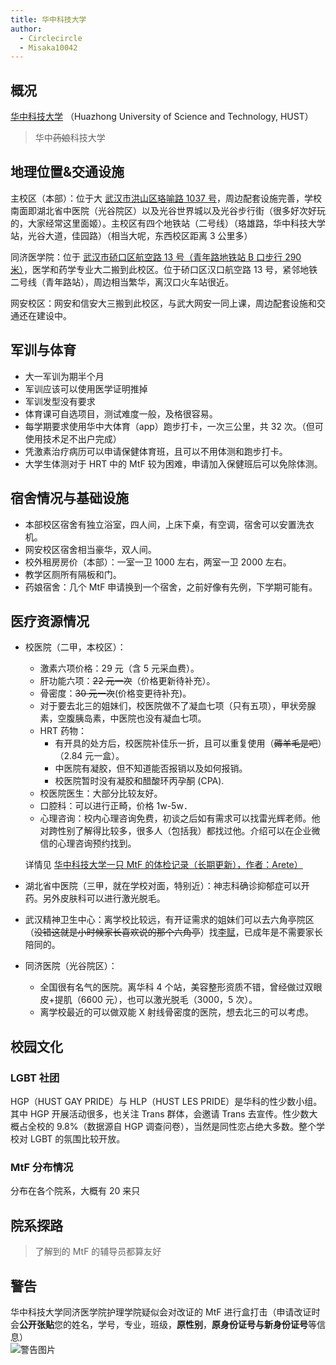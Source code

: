 ```yaml
---
title: 华中科技大学
author:
  - Circlecircle
  - Misaka10042
---
```


## 概况

[华中科技大学](https://www.hust.edu.cn/) （Huazhong University of Science and Technology, HUST）

> 华中~~药娘~~科技大学

## 地理位置&交通设施

主校区（本部）：位于大 [武汉市洪山区珞喻路 1037 号](https://amap.com/place/B001B0ISPB)，周边配套设施完善，学校南面即湖北省中医院（光谷院区）以及光谷世界城以及光谷步行街（很多好次好玩的，大家经常这里面姬）。主校区有四个地铁站（二号线）（珞雄路，华中科技大学站，光谷大道，佳园路）（相当大呢，东西校区距离 3 公里多）

同济医学院：位于 [武汉市硚口区航空路 13 号（青年路地铁站 B 口步行 290 米）](https://amap.com/place/B001B06178)，医学和药学专业大二搬到此校区。位于硚口区汉口航空路 13 号，紧邻地铁二号线（青年路站），周边相当繁华，离汉口火车站很近。

网安校区：网安和信安大三搬到此校区，与武大网安一同上课，周边配套设施和交通还在建设中。

## 军训与体育

- 大一军训为期半个月
- 军训应该可以使用医学证明推掉
- 军训发型没有要求
- 体育课可自选项目，测试难度一般，及格很容易。
- 每学期要求使用华中大体育（app）跑步打卡，一次三公里，共 32 次。（但可使用技术足不出户完成）
- 凭激素治疗病历可以申请保健体育班，且可以不用体测和跑步打卡。
- 大学生体测对于 HRT 中的 MtF 较为困难，申请加入保健班后可以免除体测。

## 宿舍情况与基础设施

- 本部校区宿舍有独立浴室，四人间，上床下桌，有空调，宿舍可以安置洗衣机。
- 网安校区宿舍相当豪华，双人间。
- 校外租房房价（本部）：一室一卫 1000 左右，两室一卫 2000 左右。
- 教学区厕所有隔板和门。
- 药娘宿舍：几个 MtF 申请换到一个宿舍，之前好像有先例，下学期可能有。

## 医疗资源情况

- 校医院（二甲，本校区）：
  - 激素六项价格：29 元（含 5 元采血费）。
  - 肝功能六项：~~22 元一次~~（价格更新待补充）。
  - 骨密度：~~30 元一次~~(价格变更待补充)。
  - 对于要去北三的姐妹们，校医院做不了凝血七项（只有五项），甲状旁腺素，空腹胰岛素，中医院也没有凝血七项。
  - HRT 药物：
    - 有开具的处方后，校医院补佳乐一折，且可以重复使用（~~薅羊毛是吧~~）（2.84 元一盒）。
    - 中医院有凝胶，但不知道能否报销以及如何报销。
    - 校医院暂时没有凝胶和醋酸环丙孕酮 (CPA).
  - 校医院医生：大部分比较友好。
  - 口腔科：可以进行正畸，价格 1w-5w．
  - 心理咨询：校内心理咨询免费，初谈之后如有需求可以找雷光辉老师。他对跨性别了解得比较多，很多人（包括我）都找过他。介绍可以在企业微信的心理咨询预约找到。

  详情见 [华中科技大学一只 MtF 的体检记录（长期更新），作者：Arete）](https://zhuanlan.zhihu.com/p/270528659)

- 湖北省中医院（三甲，就在学校对面，特别近）：神志科确诊抑郁症可以开药。另外皮肤科可以进行激光脱毛。
- 武汉精神卫生中心：离学校比较远，有开证需求的姐妹们可以去六角亭院区（~~没错这就是小时候家长喜欢说的那个六角亭~~）找[李赋](https://mtf.wiki/zh-cn/docs/psyco/hubei/li-fu/)，已成年是不需要家长陪同的。
- 同济医院（光谷院区）：
  - 全国很有名气的医院。离华科 4 个站，美容整形资质不错，曾经做过双眼皮+提肌（6600 元），也可以激光脱毛（3000，5 次）。
  - 离学校最近的可以做双能 X 射线骨密度的医院，想去北三的可以考虑。

## 校园文化

### LGBT 社团

HGP（HUST GAY PRIDE）与 HLP（HUST LES PRIDE）是华科的性少数小组。其中 HGP 开展活动很多，也关注 Trans 群体，会邀请 Trans 去宣传。性少数大概占全校的 9.8%（数据源自 HGP 调查问卷），当然是同性恋占绝大多数。整个学校对 LGBT 的氛围比较开放。

### MtF 分布情况

分布在各个院系，大概有 20 来只

## 院系探路

> 了解到的 MtF 的辅导员都算友好

## 警告
华中科技大学同济医学院护理学院疑似会对改证的 MtF 进行盒打击（申请改证时会**公开张贴**您的姓名，学号，专业，班级，**原性别**，**原身份证号与新身份证号**等信息）  
![警告图片](/assets/HUST_WARNING.jpg)
